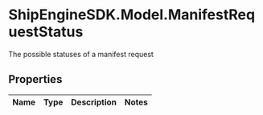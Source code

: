 # ShipEngineSDK.Model.ManifestRequestStatus
The possible statuses of a manifest request

## Properties

Name | Type | Description | Notes
------------ | ------------- | ------------- | -------------

